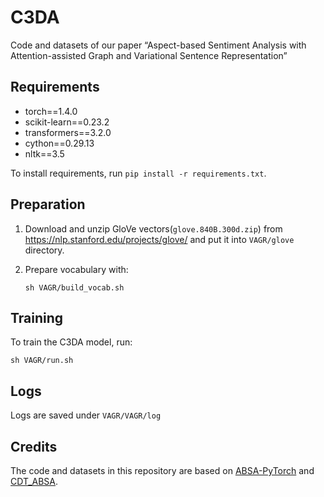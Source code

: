 # C3DA

Code and datasets of our paper “Aspect-based Sentiment Analysis with Attention-assisted Graph
and Variational Sentence Representation”



## Requirements

- torch==1.4.0
- scikit-learn==0.23.2
- transformers==3.2.0
- cython==0.29.13
- nltk==3.5

To install requirements, run `pip install -r requirements.txt`.



## Preparation

1. Download and unzip GloVe vectors(`glove.840B.300d.zip`) from https://nlp.stanford.edu/projects/glove/ and put it into `VAGR/glove` directory.

2. Prepare vocabulary with:

   `sh VAGR/build_vocab.sh`



## Training

To train the C3DA model, run:

`sh VAGR/run.sh`



## Logs

Logs are saved under `VAGR/VAGR/log`



## Credits

The code and datasets in this repository are based on [ABSA-PyTorch](https://github.com/songyouwei/ABSA-PyTorch) and [CDT_ABSA](https://github.com/Guangzidetiaoyue/CDT_ABSA).





